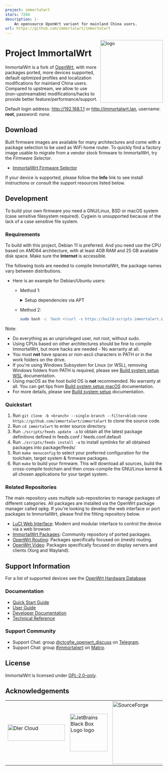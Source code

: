 ```yaml
---
project: immortalwrt
stars: 7204
description: |-
    An opensource OpenWrt variant for mainland China users.
url: https://github.com/immortalwrt/immortalwrt
---
```


<img src="https://avatars.githubusercontent.com/u/53193414?s=200&v=4" alt="logo" width="200" height="200" align="right">

# Project ImmortalWrt

ImmortalWrt is a fork of [OpenWrt](https://openwrt.org), with more packages ported, more devices supported, default optimized profiles and localization modifications for mainland China users.<br/>
Compared to upstream, we allow to use (non-upstreamable) modifications/hacks to provide better feature/performance/support.

Default login address: http://192.168.1.1 or http://immortalwrt.lan, username: __root__, password: _none_.

## Download
Built firmware images are available for many architectures and come with a package selection to be used as WiFi home router. To quickly find a factory image usable to migrate from a vendor stock firmware to ImmortalWrt, try the *Firmware Selector*.

- [ImmortalWrt Firmware Selector](https://firmware-selector.immortalwrt.org/)

If your device is supported, please follow the **Info** link to see install instructions or consult the support resources listed below.

## Development
To build your own firmware you need a GNU/Linux, BSD or macOS system (case sensitive filesystem required). Cygwin is unsupported because of the lack of a case sensitive file system.<br/>

  ### Requirements
  To build with this project, Debian 11 is preferred. And you need use the CPU based on AMD64 architecture, with at least 4GB RAM and 25 GB available disk space. Make sure the __Internet__ is accessible.

  The following tools are needed to compile ImmortalWrt, the package names vary between distributions.

  - Here is an example for Debian/Ubuntu users:<br/>
    - Method 1:
      <details>
        <summary>Setup dependencies via APT</summary>

        ```bash
        sudo apt update -y
        sudo apt full-upgrade -y
        sudo apt install -y ack antlr3 asciidoc autoconf automake autopoint binutils bison build-essential \
          bzip2 ccache clang cmake cpio curl device-tree-compiler ecj fastjar flex gawk gettext gcc-multilib \
          g++-multilib git gnutls-dev gperf haveged help2man intltool lib32gcc-s1 libc6-dev-i386 libelf-dev \
          libglib2.0-dev libgmp3-dev libltdl-dev libmpc-dev libmpfr-dev libncurses-dev libpython3-dev \
          libreadline-dev libssl-dev libtool libyaml-dev libz-dev lld llvm lrzsz mkisofs msmtp nano \
          ninja-build p7zip p7zip-full patch pkgconf python3 python3-pip python3-ply python3-docutils \
          python3-pyelftools qemu-utils re2c rsync scons squashfs-tools subversion swig texinfo uglifyjs \
          upx-ucl unzip vim wget xmlto xxd zlib1g-dev zstd
        ```
      </details>
    - Method 2:
      ```bash
      sudo bash -c 'bash <(curl -s https://build-scripts.immortalwrt.org/init_build_environment.sh)'
      ```

  Note:
  - Do everything as an unprivileged user, not root, without sudo.
  - Using CPUs based on other architectures should be fine to compile ImmortalWrt, but more hacks are needed - No warranty at all.
  - You must __not__ have spaces or non-ascii characters in PATH or in the work folders on the drive.
  - If you're using Windows Subsystem for Linux (or WSL), removing Windows folders from PATH is required, please see [Build system setup WSL](https://openwrt.org/docs/guide-developer/build-system/wsl) documentation.
  - Using macOS as the host build OS is __not__ recommended. No warranty at all. You can get tips from [Build system setup macOS](https://openwrt.org/docs/guide-developer/build-system/buildroot.exigence.macosx) documentation.
  - For more details, please see [Build system setup](https://openwrt.org/docs/guide-developer/build-system/install-buildsystem) documentation.

  ### Quickstart
  1. Run `git clone -b <branch> --single-branch --filter=blob:none https://github.com/immortalwrt/immortalwrt` to clone the source code.
  2. Run `cd immortalwrt` to enter source directory.
  3. Run `./scripts/feeds update -a` to obtain all the latest package definitions defined in feeds.conf / feeds.conf.default
  4. Run `./scripts/feeds install -a` to install symlinks for all obtained packages into package/feeds/
  5. Run `make menuconfig` to select your preferred configuration for the toolchain, target system & firmware packages.
  6. Run `make` to build your firmware. This will download all sources, build the cross-compile toolchain and then cross-compile the GNU/Linux kernel & all chosen applications for your target system.

  ### Related Repositories
  The main repository uses multiple sub-repositories to manage packages of different categories. All packages are installed via the OpenWrt package manager called opkg. If you're looking to develop the web interface or port packages to ImmortalWrt, please find the fitting repository below.
  - [LuCI Web Interface](https://github.com/immortalwrt/luci): Modern and modular interface to control the device via a web browser.
  - [ImmortalWrt Packages](https://github.com/immortalwrt/packages): Community repository of ported packages.
  - [OpenWrt Routing](https://github.com/openwrt/routing): Packages specifically focused on (mesh) routing.
  - [OpenWrt Video](https://github.com/openwrt/video): Packages specifically focused on display servers and clients (Xorg and Wayland).

## Support Information
For a list of supported devices see the [OpenWrt Hardware Database](https://openwrt.org/supported_devices)
  ### Documentation
  - [Quick Start Guide](https://openwrt.org/docs/guide-quick-start/start)
  - [User Guide](https://openwrt.org/docs/guide-user/start)
  - [Developer Documentation](https://openwrt.org/docs/guide-developer/start)
  - [Technical Reference](https://openwrt.org/docs/techref/start)

  ### Support Community
  - Support Chat: group [@ctcgfw_openwrt_discuss](https://t.me/ctcgfw_openwrt_discuss) on [Telegram](https://telegram.org/).
  - Support Chat: group [#immortalwrt](https://matrix.to/#/#immortalwrt:matrix.org) on [Matrix](https://matrix.org/).

## License
ImmortalWrt is licensed under [GPL-2.0-only](https://spdx.org/licenses/GPL-2.0-only.html).

## Acknowledgements
<table>
  <tr>
    <td><a href="https://dlercloud.com/"><img src="https://user-images.githubusercontent.com/22235437/111103249-f9ec6e00-8588-11eb-9bfc-67cc55574555.png" width="183" height="52" border="0" alt="Dler Cloud"></a></td>
    <td><a href="https://www.jetbrains.com/"><img src="https://resources.jetbrains.com/storage/products/company/brand/logos/jb_square.png" width="120" height="120" border="0" alt="JetBrains Black Box Logo logo"></a></td>
    <td><a href="https://sourceforge.net/"><img src="https://sourceforge.net/sflogo.php?type=17&group_id=3663829" alt="SourceForge" width=200></a></td>
  </tr>
</table>

